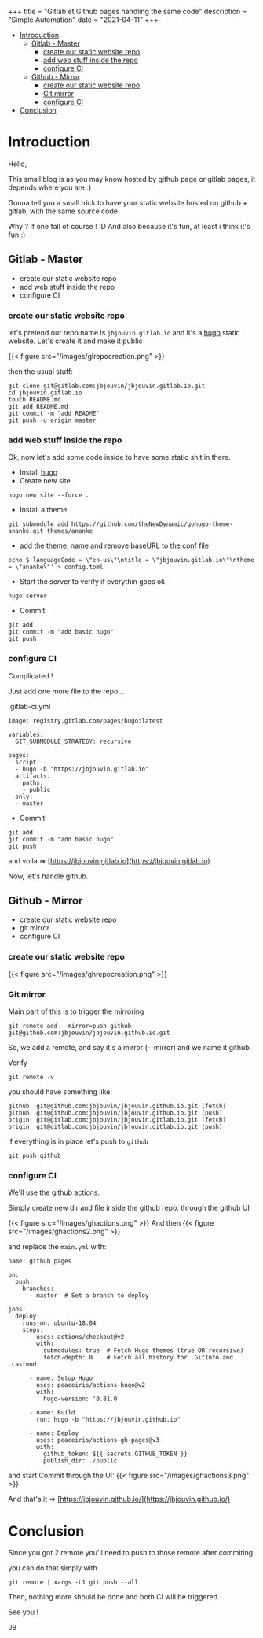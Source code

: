 +++
title = "Gitlab et Github pages handling the same code"
description = "Simple Automation"
date = "2021-04-11"
+++

- [Introduction](#introduction)
  - [Gitlab - Master](#gitlab---master)
    - [create our static website repo](#create-our-static-website-repo)
    - [add web stuff inside the repo](#add-web-stuff-inside-the-repo)
    - [configure CI](#configure-ci)
  - [Github - Mirror](#github---mirror)
    - [create our static website repo](#create-our-static-website-repo-1)
    - [Git mirror](#git-mirror)
    - [configure CI](#configure-ci-1)
- [Conclusion](#conclusion)

# Introduction

Hello,

This small blog is as you may know hosted by github page or gitlab pages, it depends where you are :)

Gonna tell you a small trick to have your static website hosted on github + gitlab, with the same source code.

Why ? If one fall of course ! :D
And also because it's fun, at least i think it's fun :)

## Gitlab - Master
* create our static website repo
* add web stuff inside the repo
* configure CI

### create our static website repo

let's pretend our repo name is `jbjouvin.gitlab.io` and it's a [hugo](https://gohugo.io/) static website.
Let's create it and make it public

{{< figure src="/images/glrepocreation.png" >}}

then the usual stuff:
```
git clone git@gitlab.com:jbjouvin/jbjouvin.gitlab.io.git
cd jbjouvin.gitlab.io
touch README.md
git add README.md
git commit -m "add README"
git push -u origin master
```

### add web stuff inside the repo

Ok, now let's add some code inside to have some static shit in there. 
* Install [hugo](https://gohugo.io/getting-started/quick-start/)
* Create new site
```
hugo new site --force . 
```
* Install a theme
```
git submodule add https://github.com/theNewDynamic/gohugo-theme-ananke.git themes/ananke
```
* add the theme, name and remove baseURL to the conf file
```
echo $'languageCode = \"en-us\"\ntitle = \"jbjouvin.gitlab.io\"\ntheme = \"ananke\"' > config.toml
```
* Start the server to verify if everythin goes ok
```
hugo server
```
* Commit
```
git add .
git commit -m "add basic hugo"
git push
```

### configure CI

Complicated !

Just add one more file to the repo...

.gitlab-ci.yml
```
image: registry.gitlab.com/pages/hugo:latest

variables:
  GIT_SUBMODULE_STRATEGY: recursive

pages:
  script:
  - hugo -b "https://jbjouvin.gitlab.io"
  artifacts:
    paths:
    - public
  only:
  - master
```

* Commit
```
git add .
git commit -m "add basic hugo"
git push
```

and voila => [https://jbjouvin.gitlab.io](https://jbjouvin.gitlab.io)

Now, let's handle github.

## Github - Mirror
* create our static website repo
* git mirror
* configure CI

### create our static website repo

{{< figure src="/images/ghrepocreation.png" >}}

### Git mirror

Main part of this is to trigger the mirroring

```
git remote add --mirror=push github git@github.com:jbjouvin/jbjouvin.github.io.git
```

So, we add a remote, and say it's a mirror (--mirror) and we name it github.

Verify

```
git remote -v
```

you should have something like:
```
github  git@github.com:jbjouvin/jbjouvin.github.io.git (fetch)
github  git@github.com:jbjouvin/jbjouvin.github.io.git (push)
origin  git@gitlab.com:jbjouvin/jbjouvin.gitlab.io.git (fetch)
origin  git@gitlab.com:jbjouvin/jbjouvin.gitlab.io.git (push)
```

if everything is in place let's push to `github`

```
git push github
```

### configure CI

We'll use the github actions.

Simply create new dir and file inside the github repo, through the github UI

{{< figure src="/images/ghactions.png" >}}
And then 
{{< figure src="/images/ghactions2.png" >}}

and replace the `main.yml` with:
```
name: github pages

on:
  push:
    branches:
      - master  # Set a branch to deploy

jobs:
  deploy:
    runs-on: ubuntu-18.04
    steps:
      - uses: actions/checkout@v2
        with:
          submodules: true  # Fetch Hugo themes (true OR recursive)
          fetch-depth: 0    # Fetch all history for .GitInfo and .Lastmod

      - name: Setup Hugo
        uses: peaceiris/actions-hugo@v2
        with:
          hugo-version: '0.81.0'

      - name: Build
        run: hugo -b "https://jbjouvin.github.io"

      - name: Deploy
        uses: peaceiris/actions-gh-pages@v3
        with:
          github_token: ${{ secrets.GITHUB_TOKEN }}
          publish_dir: ./public
```

and start Commit through the UI: {{< figure src="/images/ghactions3.png" >}}

And that's it => [https://jbjouvin.github.io/](https://jbjouvin.github.io/)

# Conclusion

Since you got 2 remote you'll need to push to those remote after commiting.

you can do that simply with
```
git remote | xargs -L1 git push --all
```

Then, nothing more should be done and both CI will be triggered.

See you !

JB
